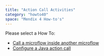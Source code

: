 ```yaml
---
title: "Action Call Activities"
category: "howto40"
space: "Mendix 4 How-to's"
---
```

Please select a How To:

*   [Call a microflow inside another microflow](Call+a+microflow+inside+another+microflow)
*   [Configure a Java action call](Configure+a+Java+action+call)